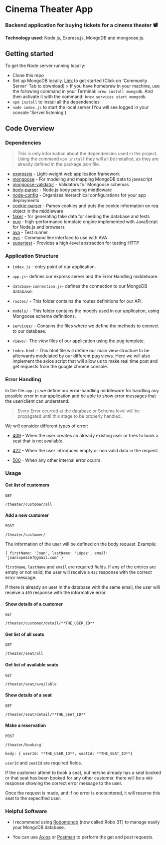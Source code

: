 <h1 align>Cinema Theater App</h1>

### Backend application for buying tickets for a cinema theater 📽

**Technology used**: Node.js, Express.js, MongoDB and mongoose.js.

## Getting started

To get the Node server running locally:

* Clone this repo
* Set up MongoDB locally. [Link](https://www.mongodb.com/download-center?jmp=nav#community) to get started (Click on 'Community Server' Tab to download) > If you have homebrew in your machine, use the following command in your Terminal: `brew install mongodb`. And then activate it with the command: `brew services start mongodb`.
* `npm install` to install all the dependencies
* `node index.js` to start the local server (You will see logged in your console 'Server listening')

## Code Overview

### Dependencies

> This is only information about the dependencies used in the project. Using the command `npm install` they will all be installed, as they are already defined in the package.json file.

* [expressjs](https://github.com/expressjs/express) - Light-weight web application framework
* [mongoose](https://github.com/Automattic/mongoose) - For modeling and mapping MongoDB data to javascript
* [mongoose-validator](https://github.com/leepowellcouk/mongoose-validator) - Validators for Mongoose schemas
* [body-parser](https://github.com/expressjs/body-parser) - Node.js body parsing middleware
* [node-config](https://github.com/lorenwest/node-config) - Organizes hierarchical configurations for your app deployments
* [cookie-parser](https://github.com/expressjs/cookie-parser) - Parses cookies and puts the cookie information on req object in the middleware
* [faker](https://github.com/Marak/Faker.js) - for generating fake data for seeding the database and tests
* [pug](https://github.com/pugjs/pug) - high-performance template engine implemented with JavaScript for Node.js and browsers
* [ava](https://github.com/avajs/ava) - Test runner
* [nyc](https://github.com/istanbuljs/nyc) - Command line interface to use with AVA
* [supertest](https://github.com/visionmedia/supertest) - Provides a high-level abstraction for testing HTTP

### Application Structure

* `index.js` - entry point of our application.

* `app.js`- defines our express server and the Error Handling middelware.

* `database-connection.js`- defines the connection to our MongoDB database.

* `routes/` - This folder contains the routes definitions for our API.

* `models/` - This folder contains the models used in our application, using Mongoose schema definitions.

* `services/` - Contains the files where we define the methods to connect to our database.

* `views/`- The view files of our application using the pug template.

* `ìndex.html` - This html file will define our main view structure to be afterwards modelated by our different pug views. Here we will also implement the axios script that will allow us to make real time post and get requests from the google chrome console.

### Error Handling

In the file `app.js` we define our error-handling middleware for handling any possible error in our application and be able to show error messages that the user/client can understand.

> Every Error ocurred at the database or Schema level will be propagated until this stage to be properly handled.

We will consider different types of error:

* [409](https://httpstatuses.com/409) - When the user creates an already existing user or tries to book a seat that is not available.

* [422](https://httpstatuses.com/422) - When the user introduces empty or non valid data in the request.

* [500](https://httpstatuses.com/500) - When any other internal error ocurrs.

### Usage

#### Get list of customers

`GET`

```
/theater/customer/all
```

#### Add a new customer

`POST`

```
/theater/customer/
```

The information of the user will be defined on the body request.
Example:

```
{ firstName: 'Joan', lastName: 'López', email: 'joanlopez567@gmail.com' }
```

`firstName`, `lastName` and `email` are required fields. If any of the entries are empty or not valid, the user will receive a `422` response with the correct error message.

If there is already an user in the database with the same email, the user will receive a `409` response with the informative error.

#### Show details of a customer

`GET`

```
/theater/customer/detail/**THE_USER_ID**
```

#### Get list of all seats

`GET`

```
/theater/seat/all
```

#### Get list of available seats

`GET`

```
/theater/seat/available
```

#### Show details of a seat

`GET`

```
/theater/seat/detail/**THE_SEAT_ID**
```

#### Make a reservation

`POST`

```
/theater/booking'
```

```
body: { userId: **THE_USER_ID**, seatId: **THE_SEAT_ID**}
```

`userId` and `seatId` are required fields.

If the customer attemt to book a seat, but he/she already has a seat booked or that seat has been booked for any other customer, there will be a `409` response showing the correct error message to the user.

Once the request is made, and if no error is encountered, it will reserve this seat to the sepecified user.

### Helpful Software

* I recommend using [Robomongo](https://robomongo.org/) (now called Robo 3T) to manage easily your MongoDB database.

* You can use [Axios](https://github.com/axios/axios) or [Postman](https://www.getpostman.com/) to perform the get and post requests.
